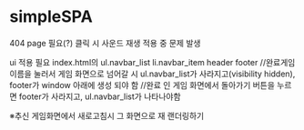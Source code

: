 # simpleSPA
404 page 필요(?)
클릭 시 사운드 재생 적용 중 문제 발생

ui 적용 필요
index.html의 ul.navbar_list  li.navbar_item header footer
//완료게임이름을 눌러서 게임 화면으로 넘어갈 시 ul.navbar_list가 사라지고(visibility hidden), footer가 window 아래에 생성 되야 함
//완료 인 게임 화면에서 돌아가기 버튼을 누르면 footer가 사라지고, ul.navbar_list가 나타나야함

※추신 게임화면에서 새로고침시 그 화면으로 재 랜더링하기